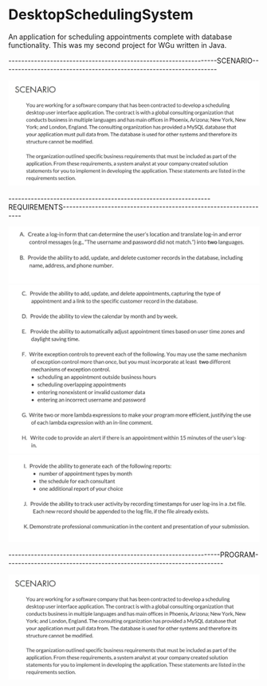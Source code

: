 # DesktopSchedulingSystem
An application for scheduling appointments complete with database functionality. This was my second project for WGu written in Java.


-----------------------------------------------------------------SCENARIO-------------------------------------------------------------------

![scenario](images/scenario.JPG)

---------------------------------------------------------------REQUIREMENTS-----------------------------------------------------------------

![scenario](images/Requirements1.JPG)
![scenario](images/Requirements2.JPG)
![scenario](images/Requirements3.JPG)

------------------------------------------------------------------PROGRAM--------------------------------------------------------------------

![scenario](images/scenario.jpg)
